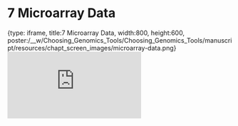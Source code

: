 # 7 Microarray Data
 
{type: iframe, title:7 Microarray Data, width:800, height:600, poster:/__w/Choosing_Genomics_Tools/Choosing_Genomics_Tools/manuscript/resources/chapt_screen_images/microarray-data.png}
![](https://hutchdatascience.org/Choosing_Genomics_Tools/microarray-data.html)
 

 
